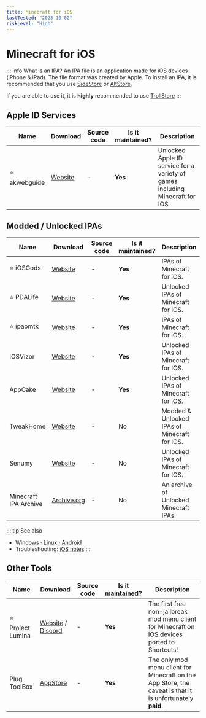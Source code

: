 ```yaml
---
title: Minecraft for iOS
lastTested: "2025-10-02"
riskLevel: "High"
---
```


# Minecraft for iOS

<VersionBadge />

<LegalCallout />

::: info What is an IPA?
An IPA file is an application made for iOS devices (iPhone & iPad). The file format was created by Apple. To install an IPA, it is recommended that you use [SideStore](https://sidestore.io/) or [AltStore](https://altstore.io/).

If you are able to use it, it is **highly** recommended to use [TrollStore](https://ios.cfw.guide/installing-trollstore/)
:::

## Apple ID Services

<TableWrap>

Name | Download | Source code | Is it maintained? | Description
------ | ------ | ------ | ------| ------
⭐ akwebguide | [Website](https://www.akwebguide.com/) | - | **Yes** | Unlocked Apple ID service for a variety of games including Minecraft for IOS

## Modded / Unlocked IPAs

Name | Download | Source code | Is it maintained? | Description
------ | ------ | ------ | ------| ------
⭐ iOSGods | [Website](https://iosgods.com/topic/62469-minecraft-latest-version-free-no-jailbreak-required/) | - | **Yes** | IPAs of Minecraft for iOS.
⭐ PDALife | [Website](https://pdalife.com/minecraft-pocket-edition1-ios-a8721.html) | - | **Yes** | Unlocked IPAs of Minecraft for IOS.
⭐ ipaomtk | [Website](https://ipaomtk.com/minecraft-ipa/) | - | **Yes** | IPAs of Minecraft for iOS.
iOSVizor | [Website](https://iosvizor.com/games/arcade/minecraft-pe-ipa-download-free/) | - | **Yes** | Unlocked IPAs of Minecraft for IOS.
AppCake | [Website](https://www.iphonecake.com/app_479516143_.html) | - | **Yes** | Unlocked IPAs of Minecraft for iOS.
TweakHome | [Website](https://tweakhome.app/minecraft-ipa/) | - | No | Modded & Unlocked IPAs of Minecraft for IOS.
Senumy | [Website](https://senumy.com/ipa-library/hacked-games/minecraft/) | - | No | Unlocked IPAs of Minecraft for IOS.
Minecraft IPA Archive | [Archive.org](https://archive.org/details/minecraft-pocket-edition-versions-ipa) | - | No | An archive of Unlocked Minecraft IPAs.

</TableWrap>

::: tip See also
- [Windows](/bedrock/windows) · [Linux](/bedrock/linux) · [Android](/bedrock/android)
- Troubleshooting: [iOS notes](/guides/troubleshooting#ios)
:::

## Other Tools

<TableWrap>

Name | Download | Source code | Is it maintained? | Description
------ | ------ | ------ | ------| ------
⭐ Project Lumina | [Website](https://projectlumina.xyz/) / [Discord](https://discord.com/invite/7ppv6m7huM) | - | **Yes** | The first free non-jailbreak mod menu client for Minecraft on iOS devices ported to Shortcuts!
Plug ToolBox | [AppStore](https://apps.apple.com/us/app/plug-toolbox-for-minecraft/id1354063228) | - | **Yes** | The only mod menu client for Minecraft on the App Store, the caveat is that it is unfortunately **paid**.

</TableWrap>
